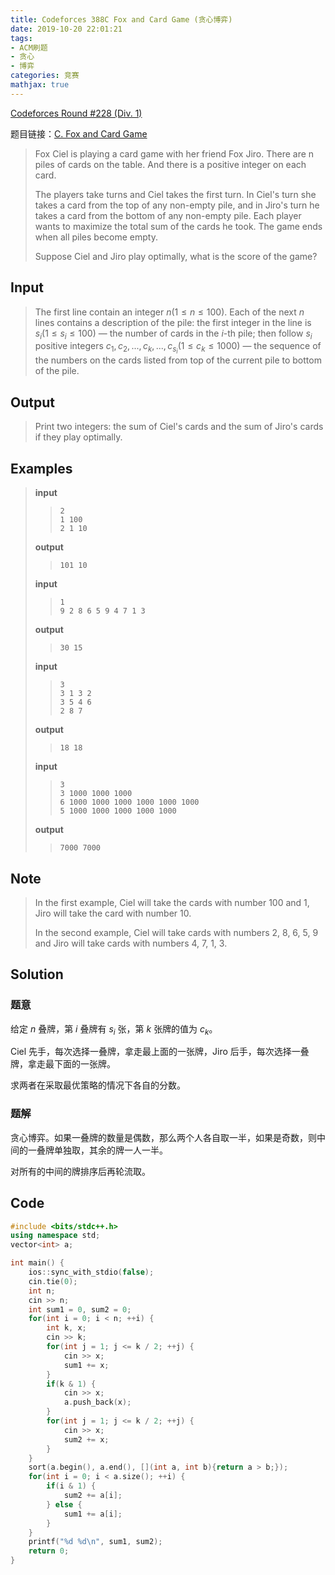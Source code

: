```yaml
---
title: Codeforces 388C Fox and Card Game (贪心博弈)
date: 2019-10-20 22:01:21
tags:
- ACM刷题
- 贪心
- 博弈
categories: 竞赛
mathjax: true
---
```


[Codeforces Round #228 (Div. 1)](https://codeforces.com/contest/388)

题目链接：[C. Fox and Card Game](https://codeforces.com/problemset/problem/388/C)

> Fox Ciel is playing a card game with her friend Fox Jiro. There are n piles of cards on the table. And there is a positive integer on each card.
> 
> The players take turns and Ciel takes the first turn. In Ciel's turn she takes a card from the top of any non-empty pile, and in Jiro's turn he takes a card from the bottom of any non-empty pile. Each player wants to maximize the total sum of the cards he took. The game ends when all piles become empty.
> 
> Suppose Ciel and Jiro play optimally, what is the score of the game?

## Input

> The first line contain an integer $n (1 ≤ n ≤ 100)$. Each of the next $n$ lines contains a description of the pile: the first integer in the line is $s_i (1 ≤ s_i ≤ 100)$ — the number of cards in the $i$-th pile; then follow $s_i$ positive integers $c_1, c_2, ..., c_k, ..., c_{s_i} (1 ≤ c_k ≤ 1000)$ — the sequence of the numbers on the cards listed from top of the current pile to bottom of the pile.

## Output

> Print two integers: the sum of Ciel's cards and the sum of Jiro's cards if they play optimally.

## Examples

> **input**
> 
> >     2 
> >     1 100
> >     2 1 10
> 
> **output**
> 
> >     101 10
>
> **input**
> 
> >     1 
> >     9 2 8 6 5 9 4 7 1 3
> 
> **output**
> 
> >     30 15
> 
> **input**
> 
> >     3
> >     3 1 3 2
> >     3 5 4 6 
> >     2 8 7
> 
> **output**
> 
> >     18 18
> 
> **input**
> 
> >     3
> >     3 1000 1000 1000
> >     6 1000 1000 1000 1000 1000 1000
> >     5 1000 1000 1000 1000 1000
> 
> **output**
> 
> >     7000 7000


## Note
> In the first example, Ciel will take the cards with number 100 and 1, Jiro will take the card with number 10.
> 
> In the second example, Ciel will take cards with numbers 2, 8, 6, 5, 9 and Jiro will take cards with numbers 4, 7, 1, 3.




## Solution

### 题意

给定 $n$ 叠牌，第 $i$ 叠牌有 $s_i$ 张，第 $k$ 张牌的值为 $c_k$。

Ciel 先手，每次选择一叠牌，拿走最上面的一张牌，Jiro 后手，每次选择一叠牌，拿走最下面的一张牌。

求两者在采取最优策略的情况下各自的分数。

### 题解

贪心博弈。如果一叠牌的数量是偶数，那么两个人各自取一半，如果是奇数，则中间的一叠牌单独取，其余的牌一人一半。

对所有的中间的牌排序后再轮流取。

## Code

```cpp
#include <bits/stdc++.h>
using namespace std;
vector<int> a;

int main() {
    ios::sync_with_stdio(false);
    cin.tie(0);
    int n;
    cin >> n;
    int sum1 = 0, sum2 = 0;
    for(int i = 0; i < n; ++i) {
        int k, x;
        cin >> k;
        for(int j = 1; j <= k / 2; ++j) {
            cin >> x;
            sum1 += x;
        }
        if(k & 1) {
            cin >> x;
            a.push_back(x);
        }
        for(int j = 1; j <= k / 2; ++j) {
            cin >> x;
            sum2 += x;
        }
    }
    sort(a.begin(), a.end(), [](int a, int b){return a > b;});
    for(int i = 0; i < a.size(); ++i) {
        if(i & 1) {
            sum2 += a[i];
        } else {
            sum1 += a[i];
        }
    }
    printf("%d %d\n", sum1, sum2);
    return 0;
}
```